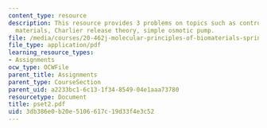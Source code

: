 ```yaml
---
content_type: resource
description: This resource provides 3 problems on topics such as controlled release
  materials, Charlier release theory, simple osmotic pump.
file: /media/courses/20-462j-molecular-principles-of-biomaterials-spring-2006/3db386e0b20e5106617c19d33f4e3c52_pset2.pdf
file_type: application/pdf
learning_resource_types:
- Assignments
ocw_type: OCWFile
parent_title: Assignments
parent_type: CourseSection
parent_uid: a2233bc1-6c13-1f34-8549-04e1aaa73780
resourcetype: Document
title: pset2.pdf
uid: 3db386e0-b20e-5106-617c-19d33f4e3c52
---
```

